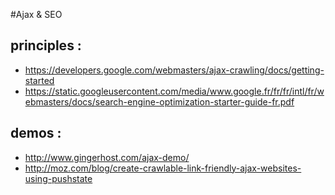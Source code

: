 #Ajax & SEO

## principles : 

* https://developers.google.com/webmasters/ajax-crawling/docs/getting-started
* https://static.googleusercontent.com/media/www.google.fr/fr/fr/intl/fr/webmasters/docs/search-engine-optimization-starter-guide-fr.pdf

## demos :

* http://www.gingerhost.com/ajax-demo/
* http://moz.com/blog/create-crawlable-link-friendly-ajax-websites-using-pushstate
